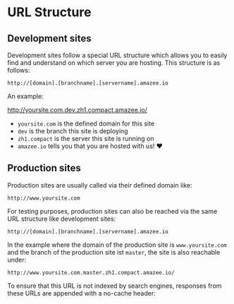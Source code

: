 # URL Structure

## Development sites

Development sites follow a special URL structure which allows you to easily find and understand on which server you are hosting. This structure is as follows:

    http://[domain].[branchname].[servername].amazee.io

An example:

http://yoursite.com.dev.zh1.compact.amazee.io/

* `yoursite.com` is the defined domain for this site
* `dev` is the branch this site is deploying
* `zh1.compact` is the server this site is running on
* `amazee.io` tells you that you are hosted with us! ❤️

## Production sites

Production sites are usually called via their defined domain like:

    http://www.yoursite.com

For testing purposes, production sites can also be reached via the same URL structure like development sites:

    http://[domain].[branchname].[servername].amazee.io

In the example where the domain of the production site is `www.yoursite.com` and the branch of the production site ist `master`, the site is also reachable under:

    http://www.yoursite.com.master.zh1.compact.amazee.io/

To ensure that this URL is not indexed by search engines, responses from these URLs are appended with a no-cache header: 